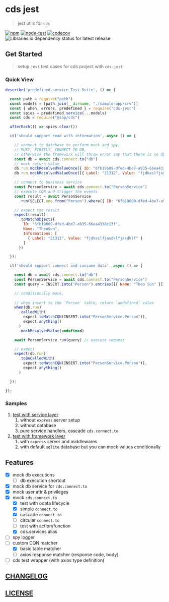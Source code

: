 # cds jest

> jest utils for `cds`

[![npm](https://img.shields.io/npm/v/cds-jest)](https://www.npmjs.com/package/cds-jest)
[![node-test](https://github.com/Soontao/cds-jest/actions/workflows/nodejs.yml/badge.svg)](https://github.com/Soontao/cds-jest/actions/workflows/nodejs.yml)
[![codecov](https://codecov.io/gh/Soontao/cds-jest/branch/main/graph/badge.svg?token=WFDumlSg3G)](https://codecov.io/gh/Soontao/cds-jest)
![Libraries.io dependency status for latest release](https://img.shields.io/librariesio/release/npm/cds-test)

## Get Started

> setup `jest` test cases for cds project with `cds-jest` 

### Quick View

```js
describe('predefined.service Test Suite', () => {

  const path = require("path")
  const models = [path.join(__dirname, "./sample-app/srv")]
  const { when, errors, predefined } = require("cds-jest")
  const spies = predefined.service(...models)
  const cds = require("@sap/cds")

  afterEach(() => spies.clear())

  it('should support read with information', async () => {

    // connect to database to perform mock and spy, 
    // MUST, FIRSTLY, CONNECT TO DB, 
    // otherwise the framework will throw error say that there is no db connection
    const db = await cds.connect.to("db")
    // mock return value
    db.run.mockResolvedValueOnce({ ID: "6fb19609-dfed-4be7-a935-66ea4338c13f", Name: "TheoSun" })
    db.run.mockResolvedValueOnce([{ Label: "21312", Value: "fjdkaslfjasdklfjasdklf" }])

    // connect to business service
    const PersonService = await cds.connect.to("PersonService")
    // execute CQN and trigger the events
    const result = await PersonService
      .run(SELECT.one.from("Person").where({ ID: "6fb19609-dfed-4be7-a935-66ea4338c13f" }))

    // expect the result
    expect(result)
      .toMatchObject({
        ID: "6fb19609-dfed-4be7-a935-66ea4338c13f",
        Name: "TheoSun",
        Informations: [
          { Label: "21312", Value: "fjdkaslfjasdklfjasdklf" }
        ]
      })

  });

  it('should support connect and consume data', async () => {

    const db = await cds.connect.to("db")
    const PersonService = await cds.connect.to("PersonService")
    const query = INSERT.into("Person").entries([{ Name: "Theo Sun" }])

    // conditionally mock, 
    
    // when insert to the `Person` table, return `undefined` value
    when(db.run)
      .calledWith(
        expect.toMatchCQN(INSERT.into("PersonService.Person")),
        expect.anything()
      )
      .mockResolvedValue(undefined)

    await PersonService.run(query) // execute request

    // expect
    expect(db.run)
      .toBeCalledWith(
        expect.toMatchCQN(INSERT.into("PersonService.Person")),
        expect.anything()
      )

  });

});
```

### Samples

1. [test with service layer](./test/predefined.service.test.js)
     1. without `express` server setup
     2. without database
     3. pure service handlers, cascade `cds.connect.to`
2. [test with framework layer](./test/predefined.http.test.js)
     1. with `express` server and middlewares
     2. with default `sqlite` database but you can mock values conditionally

## Features

- [x] mock db executions
  - [ ] db execution shortcut
- [x] mock db service for `cds.connect.to`
- [x] mock user attr & privileges
- [x] mock `cds.connect.to`
  - [x] test with odata lifecycle
  - [x] simple `connect.to`
  - [x] cascade `connect.to`
  - [ ] circular `connect.to`
  - [ ] test with action/function
  - [x] cds.services alias
- [ ] spy logger
- [ ] custom CQN matcher
  - [x] basic table matcher
  - [ ] axios response matcher (response code, body)
- [ ] cds test wrapper (with axios type definition)

## [CHANGELOG](./CHANGELOG.md)

## [LICENSE](./LICENSE)
